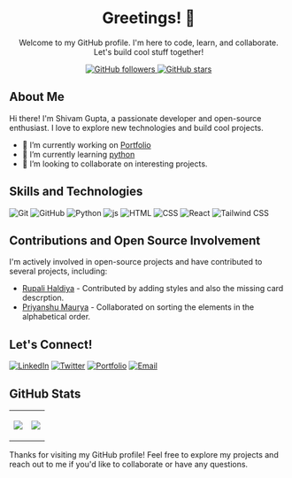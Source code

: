 <div align="center">
  <h1>Greetings! 👋</h1>
  <p>Welcome to my GitHub profile. I'm here to code, learn, and collaborate. Let's build cool stuff together!</p>
</div>

<div align="center">
   <a href="https://github.com/the-shivam-gupta">
      <img src="https://img.shields.io/github/followers/the-shivam-gupta?label=Followers&style=social" alt="GitHub followers" />
   </a>
   <a href="https://github.com/the-shivam-gupta">
      <img src="https://img.shields.io/github/stars/the-shivam-gupta?style=social" alt="GitHub stars" />
   </a>
</div>


## About Me

Hi there! I'm Shivam Gupta, a passionate developer and open-source enthusiast. I love to explore new technologies and build cool projects.

- 🔭 I’m currently working on [Portfolio](https://the-shivam-gupta.github.io/)
- 🌱 I’m currently learning [python](https://github.com/the-shivam-gupta/learning-path)
- 👯 I’m looking to collaborate on interesting projects.

## Skills and Technologies
<p align="left">
 <img src="https://img.shields.io/badge/git-%23F05032.svg?style=for-the-badge&logo=git&logoColor=white" alt="Git" />
  <img src="https://img.shields.io/badge/github-%23121011.svg?style=for-the-badge&logo=github&logoColor=white" alt="GitHub" />
  <img src="https://img.shields.io/badge/Python-3776AB?style=for-the-badge&logo=python&logoColor=white" alt="Python" />
  <img src="https://img.shields.io/badge/JavaScript-F7DF1E?style=for-the-badge&logo=javascript&logoColor=black" alt="js" />
  <img src="https://img.shields.io/badge/HTML5-E34F26?style=for-the-badge&logo=html5&logoColor=white" alt="HTML" />
  <img src="https://img.shields.io/badge/CSS3-1572B6?style=for-the-badge&logo=css3&logoColor=white" alt="CSS" />
  <img src="https://img.shields.io/badge/React-61DAFB?style=for-the-badge&logo=react&logoColor=black" alt="React" />
  <img src="https://img.shields.io/badge/tailwindcss-%2338B2AC.svg?style=for-the-badge&logo=tailwind-css&logoColor=white" alt="Tailwind CSS" />
</p>

## Contributions and Open Source Involvement

I'm actively involved in open-source projects and have contributed to several projects, including:

- [Rupali Haldiya](https://www.linkshub.dev/) - Contributed by adding styles and also the missing card descrption.
- [Priyanshu Maurya](https://aifusion.vercel.app/) - Collaborated on sorting the elements in the alphabetical order.


## Let's Connect!

[![LinkedIn](https://img.shields.io/badge/LinkedIn-0077B5?style=for-the-badge&logo=linkedin&logoColor=white)](https://www.linkedin.com/in/the-shivam-gupta/)
[![Twitter](https://img.shields.io/badge/Twitter-1DA1F2?style=for-the-badge&logo=twitter&logoColor=white)](https://twitter.com/ShivamGupt97925)
[![Portfolio](https://img.shields.io/badge/Portfolio-000000?style=for-the-badge&logo=dev.to&logoColor=white)](https://the-shivam-gupta.github.io/)
[![Email](https://img.shields.io/badge/Email-D14836?style=for-the-badge&logo=gmail&logoColor=white)](shivamgupta02022002@gmail.com)

## GitHub Stats

<table align="center">
  <tr>
    <td>
      <p align="center">
        <img src="https://github-readme-streak-stats.herokuapp.com/?user=the-shivam-gupta&theme=dark&hide_border=false" />
      </p>
    </td>
    <td>
      <p align="center">
        <img src="https://github-readme-stats.vercel.app/api/top-langs/?username=the-shivam-gupta&theme=dark&hide_border=false&include_all_commits=true&count_private=true&layout=compact" />
      </p>
    </td>
  </tr>
</table>

Thanks for visiting my GitHub profile! Feel free to explore my projects and reach out to me if you'd like to collaborate or have any questions.
